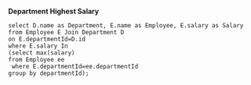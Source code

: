 **Department Highest Salary**

```mysql
select D.name as Department, E.name as Employee, E.salary as Salary
from Employee E Join Department D
on E.departmentId=D.id
where E.salary In 
(select max(salary)
from Employee ee
 where E.departmentId=ee.departmentId
group by departmentId);
```


